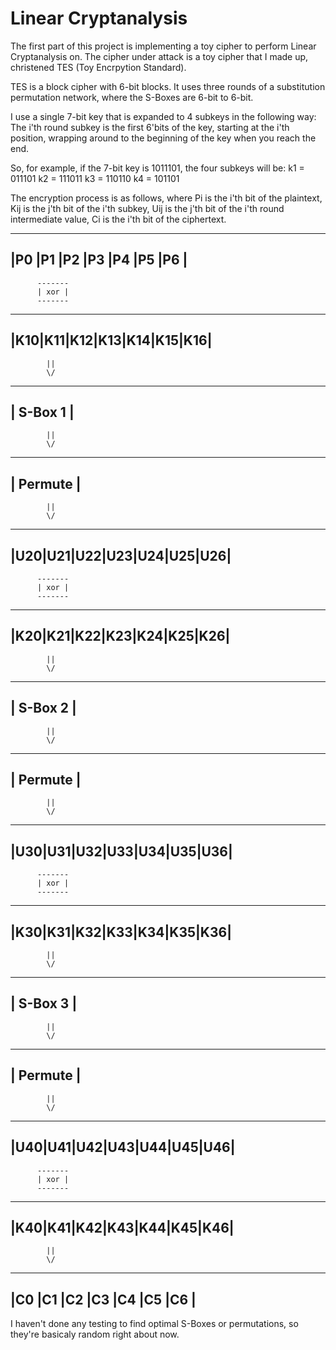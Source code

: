 Linear Cryptanalysis
===================

The first part of this project is implementing a toy cipher to perform
Linear Cryptanalysis on. The cipher under attack is a toy cipher that I
made up, christened TES (Toy Encrpytion Standard). 

TES is a block cipher with 6-bit blocks. It uses three rounds of a substitution
permutation network, where the S-Boxes are 6-bit to 6-bit.

I use a single 7-bit key that is expanded to 4 subkeys in the following
way: The i'th round subkey is the first 6'bits of the key, starting at the i'th
position, wrapping around to the beginning of the key when you reach the end.

So, for example, if the 7-bit key is 1011101, the four subkeys will be:
    k1 = 011101
    k2 = 111011
    k3 = 110110
    k4 = 101101

The encryption process is as follows, where Pi is the i'th bit of the plaintext,
Kij is the j'th bit of the i'th subkey, Uij is the j'th bit of the i'th round
intermediate value, Ci is the i'th bit of the ciphertext.

 ---------------------------
|P0 |P1 |P2 |P3 |P4 |P5 |P6 |
 ---------------------------
          -------
          | xor |
          -------
 ---------------------------
|K10|K11|K12|K13|K14|K15|K16|
 ---------------------------
            ||
            \/
 ---------------------------
|        S-Box 1            |
 ---------------------------
            ||
            \/
 ---------------------------
|        Permute            |
 ---------------------------
            ||
            \/
 ---------------------------
|U20|U21|U22|U23|U24|U25|U26|
 ---------------------------
          -------
          | xor |
          -------
 ---------------------------
|K20|K21|K22|K23|K24|K25|K26|
 ---------------------------
            ||
            \/
 ---------------------------
|        S-Box 2            |
 ---------------------------
            ||
            \/
 ---------------------------
|        Permute            |
 ---------------------------
            ||
            \/
 ---------------------------
|U30|U31|U32|U33|U34|U35|U36|
 ---------------------------
          -------
          | xor |
          -------
 ---------------------------
|K30|K31|K32|K33|K34|K35|K36|
 ---------------------------
            ||
            \/
 ---------------------------
|        S-Box 3            |
 ---------------------------
            ||
            \/
 ---------------------------
|        Permute            |
 ---------------------------
            ||
            \/
 ---------------------------
|U40|U41|U42|U43|U44|U45|U46|
 ---------------------------
          -------
          | xor |
          -------
 ---------------------------
|K40|K41|K42|K43|K44|K45|K46|
 ---------------------------
            ||
            \/
 ---------------------------
|C0 |C1 |C2 |C3 |C4 |C5 |C6 |
 ---------------------------

 I haven't done any testing to find optimal S-Boxes or permutations, so they're
 basicaly random right about now.
